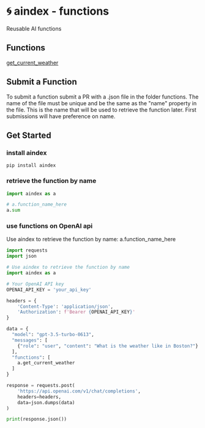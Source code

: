 # 🌀 aindex - functions

Reusable AI functions

## Functions

[get_current_weather](https://github.com/aindex-ai/functions/blob/main/functions/get_current_weather.json)

## Submit a Function
To submit a function submit a PR with a .json file in the folder functions. The name of the file must be unique and be the same as the "name" property in the file. This is the name that will be used to retrieve the function later. First submissions will have preference on name.

## Get Started

### install aindex
`pip install aindex`

### retrieve the function by name
```python
import aindex as a

# a.function_name_here
a.sum
```

### use functions on OpenAI api

Use aindex to retrieve the function by name:
a.function_name_here

```python
import requests
import json

# Use aindex to retrieve the function by name
import aindex as a

# Your OpenAI API key
OPENAI_API_KEY = 'your_api_key'

headers = {
    'Content-Type': 'application/json',
    'Authorization': f'Bearer {OPENAI_API_KEY}'
}

data = {
  "model": "gpt-3.5-turbo-0613",
  "messages": [
    {"role": "user", "content": "What is the weather like in Boston?"}
  ],
  "functions": [
    a.get_current_weather
  ]
}

response = requests.post(
    'https://api.openai.com/v1/chat/completions', 
    headers=headers, 
    data=json.dumps(data)
)

print(response.json())
```
